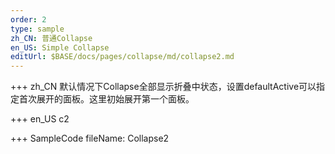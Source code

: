 ```yaml
--- 
order: 2
type: sample
zh_CN: 普通Collapse
en_US: Simple Collapse
editUrl: $BASE/docs/pages/collapse/md/collapse2.md
---
```


+++ zh_CN
默认情况下Collapse全部显示折叠中状态，设置defaultActive可以指定首次展开的面板。这里初始展开第一个面板。


+++ en_US
c2

+++ SampleCode
fileName: Collapse2
